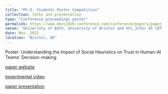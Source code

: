```yaml
---
title: "Ph.D. Students Poster Competition"
collection: talks and presentation
type: "Conference proceedings poster"
permalink: https://www.bmvc2020-conference.com/conference/papers/paper_0126.html
venue: "Univeristy of Bath, University of Bristol and UCL Inter AI CDT Conference"
date: Nov. 2022
location: "Bristol, UK"
---
```


Poster: Understanding the Impact of Social Heuristics on Trust in Human-AI Teams' Decision-making

[paper website](https://www.bmvc2020-conference.com/conference/papers/paper_0126.html)

[experimental video](https://youtu.be/3Qh4ujmsh7E)

[paper presentation](https://youtu.be/GENx98j9Xhk)

